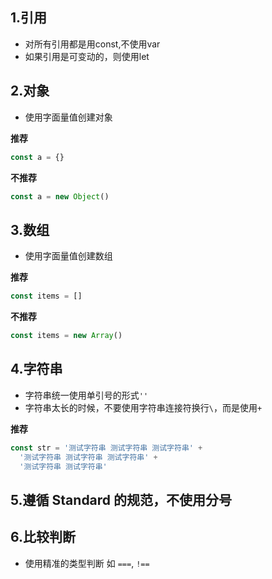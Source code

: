 ## 1.引用
  + 对所有引用都是用const,不使用var
  + 如果引用是可变动的，则使用let

## 2.对象
+ 使用字面量值创建对象

**推荐**
``` javascript
const a = {}
```

**不推荐**
``` javascript
const a = new Object()
```

## 3.数组
+ 使用字面量值创建数组

**推荐**
``` javascript
const items = []
```

**不推荐**
``` javascript
const items = new Array()
```

## 4.字符串
+ 字符串统一使用单引号的形式`''`
+ 字符串太长的时候，不要使用字符串连接符换行`\`，而是使用`+`
  
**推荐**
``` javascript
const str = '测试字符串 测试字符串 测试字符串' +
  '测试字符串 测试字符串 测试字符串' +
  '测试字符串 测试字符串'
```

## 5.遵循 Standard 的规范，不使用分号

## 6.比较判断
+ 使用精准的类型判断 如 `===`, `!==`
  

